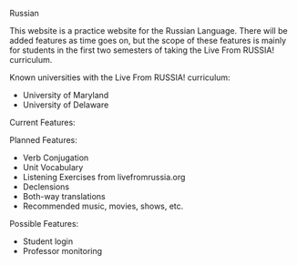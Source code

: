 Russian

This website is a practice website for the Russian Language. There will be added
features as time goes on, but the scope of these features is mainly for students
in the first two semesters of taking the Live From RUSSIA! curriculum.

Known universities with the Live From RUSSIA! curriculum:
- University of Maryland
- University of Delaware

Current Features:

Planned Features:
- Verb Conjugation
- Unit Vocabulary
- Listening Exercises from livefromrussia.org
- Declensions
- Both-way translations
- Recommended music, movies, shows, etc.

Possible Features:
- Student login
- Professor monitoring
